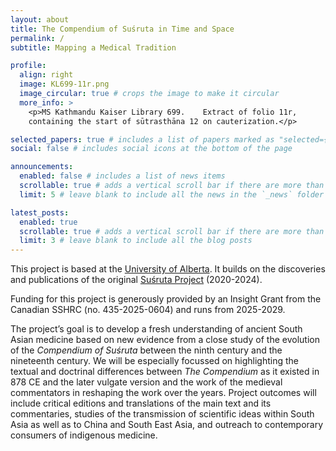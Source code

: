 ```yaml
---
layout: about
title: The Compendium of Suśruta in Time and Space 
permalink: /
subtitle: Mapping a Medical Tradition

profile:
  align: right
  image: KL699-11r.png
  image_circular: true # crops the image to make it circular
  more_info: >
    <p>MS Kathmandu Kaiser Library 699.    Extract of folio 11r,
    containing the start of sūtrasthāna 12 on cauterization.</p>

selected_papers: true # includes a list of papers marked as "selected={true}"
social: false # includes social icons at the bottom of the page

announcements:
  enabled: false # includes a list of news items
  scrollable: true # adds a vertical scroll bar if there are more than 3 news items
  limit: 5 # leave blank to include all the news in the `_news` folder

latest_posts:
  enabled: true
  scrollable: true # adds a vertical scroll bar if there are more than 3 new posts items
  limit: 3 # leave blank to include all the blog posts
---
```


This project is based at the [University of Alberta](http://ualberta.ca).  It builds on the discoveries and publications of the original [Suśruta Project](http://sushrutaproject.org) (2020-2024).

Funding for this project is generously provided by an Insight Grant from the Canadian SSHRC (no. 435-2025-0604) and runs from 2025-2029.

The project’s goal is to develop a fresh understanding of ancient South Asian medicine based on new evidence from a close study of the evolution of the _Compendium of Suśruta_ between the ninth century and the nineteenth century. We will be especially focussed on highlighting the textual and doctrinal differences between _The Compendium_ as it existed in 878 CE and the later vulgate version and the work of the medieval commentators in reshaping the work over the years. Project outcomes will include critical editions and translations of the main text and its commentaries, studies of the transmission of scientific ideas within South Asia as well as to China and South East Asia, and outreach to contemporary consumers of indigenous medicine.
